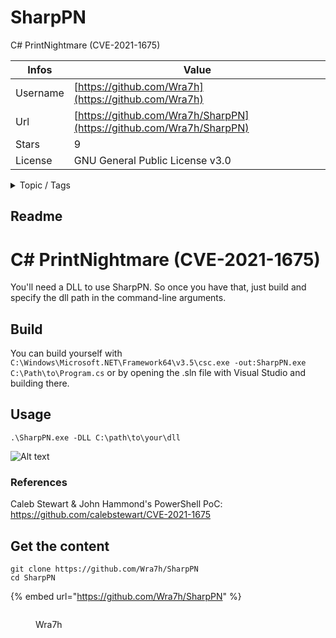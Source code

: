 # SharpPN

C# PrintNightmare (CVE-2021-1675)

| Infos    | Value                                                              |
| -------- | -------------------------------------------------------------------|
| Username | [https://github.com/Wra7h](https://github.com/Wra7h) |
| Url      | [https://github.com/Wra7h/SharpPN](https://github.com/Wra7h/SharpPN)                                               |
| Stars    | 9                                                          |
| License  | GNU General Public License v3.0                                                        |

<details>

<summary>Topic / Tags</summary>



</details>

## Readme

# C# PrintNightmare (CVE-2021-1675)

You'll need a DLL to use SharpPN. So once you have that, just build and specify the dll path in the command-line arguments.

## Build  
You can build yourself with `C:\Windows\Microsoft.NET\Framework64\v3.5\csc.exe -out:SharpPN.exe C:\Path\to\Program.cs` or by opening the .sln file with Visual Studio and building there.

## Usage  
`.\SharpPN.exe -DLL C:\path\to\your\dll`  

![Alt text](/images/SharpPN_Working.PNG)


### References  
Caleb Stewart & John Hammond's PowerShell PoC: https://github.com/calebstewart/CVE-2021-1675



## Get the content

```
git clone https://github.com/Wra7h/SharpPN
cd SharpPN
```

{% embed url="https://github.com/Wra7h/SharpPN" %}

<figure><img src="https://avatars.githubusercontent.com/u/60988551?v=4" alt=""><figcaption><p>Wra7h</p></figcaption></figure>
